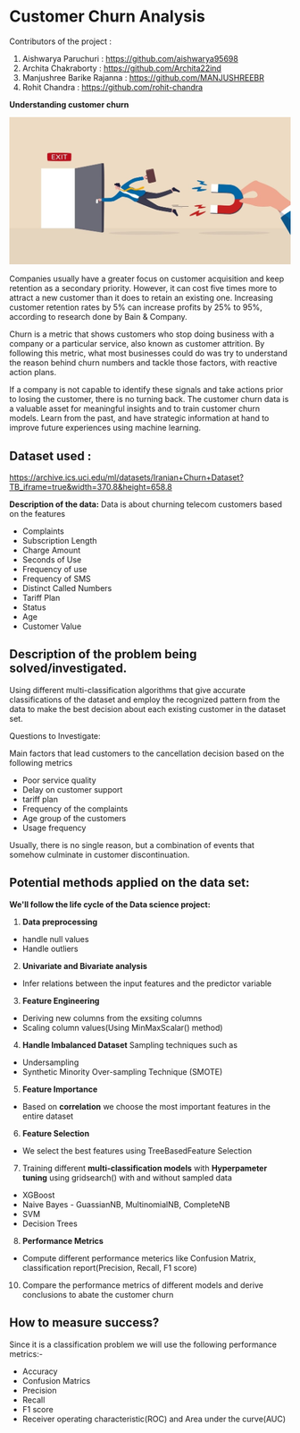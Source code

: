# Customer Churn Analysis

Contributors of the project :
1) Aishwarya Paruchuri : https://github.com/aishwarya95698
2) Archita Chakraborty : https://github.com/Archita22ind
3) Manjushree Barike Rajanna : https://github.com/MANJUSHREEBR
4) Rohit Chandra : https://github.com/rohit-chandra


**Understanding customer churn**

![](/images/customer_churn.jpeg)

Companies usually have a greater focus on customer acquisition and keep retention as a secondary priority. However, it can cost five times more to attract a new customer than it does to retain an existing one. Increasing customer retention rates by 5% can increase profits by 25% to 95%, according to research done by Bain & Company.

Churn is a metric that shows customers who stop doing business with a company or a particular service, also known as customer attrition. By following this metric, what most businesses could do was try to understand the reason behind churn numbers and tackle those factors, with reactive action plans.

If a company is not capable to identify these signals and take actions prior to losing the customer, there is no turning back. The customer churn data is a valuable asset for meaningful insights and to train customer churn models. Learn from the past, and have strategic information at hand to improve future experiences using machine learning.


## Dataset used : 
https://archive.ics.uci.edu/ml/datasets/Iranian+Churn+Dataset?TB_iframe=true&width=370.8&height=658.8

**Description of the data:**
Data is about churning telecom customers based on the features
* Complaints
* Subscription Length
* Charge Amount
* Seconds of Use
* Frequency of use
* Frequency of SMS
* Distinct Called Numbers
* Tariff Plan
* Status
* Age
* Customer Value


## Description of the problem being solved/investigated.

Using different multi-classification algorithms that give accurate classifications of the dataset and employ the recognized pattern from the data to make the best decision about each existing customer in the dataset set.

Questions to Investigate:

Main factors that lead customers to the cancellation decision based on the following metrics
* Poor service quality
* Delay on customer support 
* tariff plan
* Frequency of the complaints
* Age group of the customers
* Usage frequency

Usually, there is no single reason, but a combination of events that somehow culminate in customer discontinuation.

## Potential methods applied on the data set:

**We'll follow the life cycle of the Data science project:**

1)  **Data preprocessing**
  * handle null values
  * Handle outliers

2) **Univariate and Bivariate analysis**
  * Infer relations between the input features and the predictor variable

3) **Feature Engineering**
  * Deriving new columns from the exsiting columns
  * Scaling column values(Using MinMaxScalar() method)

4) **Handle Imbalanced Dataset**
   Sampling techniques such as
  * Undersampling
  * Synthetic Minority Over-sampling Technique (SMOTE)

5) **Feature Importance**
  * Based on **correlation** we choose the most important features in the entire dataset

6) **Feature Selection** 
  * We select the best features using TreeBasedFeature Selection

7) Training different **multi-classification models** with **Hyperpameter tuning** using gridsearch() with and without sampled data
  * XGBoost
  * Naive Bayes - GuassianNB, MultinomialNB, CompleteNB
  * SVM
  * Decision Trees
8) **Performance Metrics**
  * Compute different performance meterics like Confusion Matrix, classification report(Precision, Recall, F1 score)

10) Compare the performance metrics of different models and derive conclusions to abate the customer churn


## How to measure success?
Since it is a classification problem we will use the following performance metrics:-
  * Accuracy
  * Confusion Matrics
  * Precision
  * Recall
  * F1 score
  * Receiver operating characteristic(ROC) and Area under the curve(AUC)






